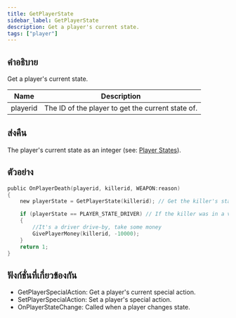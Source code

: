 ```yaml
---
title: GetPlayerState
sidebar_label: GetPlayerState
description: Get a player's current state.
tags: ["player"]
---
```


## คำอธิบาย

Get a player's current state.

| Name     | Description                                       |
| -------- | ------------------------------------------------- |
| playerid | The ID of the player to get the current state of. |

## ส่งคืน

The player's current state as an integer (see: [Player States](../resources/playerstates)).

## ตัวอย่าง

```c
public OnPlayerDeath(playerid, killerid, WEAPON:reason)
{
    new playerState = GetPlayerState(killerid); // Get the killer's state

    if (playerState == PLAYER_STATE_DRIVER) // If the killer was in a vehicle
    {
        //It's a driver drive-by, take some money
        GivePlayerMoney(killerid, -10000);
    }
    return 1;
}
```

## ฟังก์ชั่นที่เกี่ยวข้องกัน

- GetPlayerSpecialAction: Get a player's current special action.
- SetPlayerSpecialAction: Set a player's special action.
- OnPlayerStateChange: Called when a player changes state.

